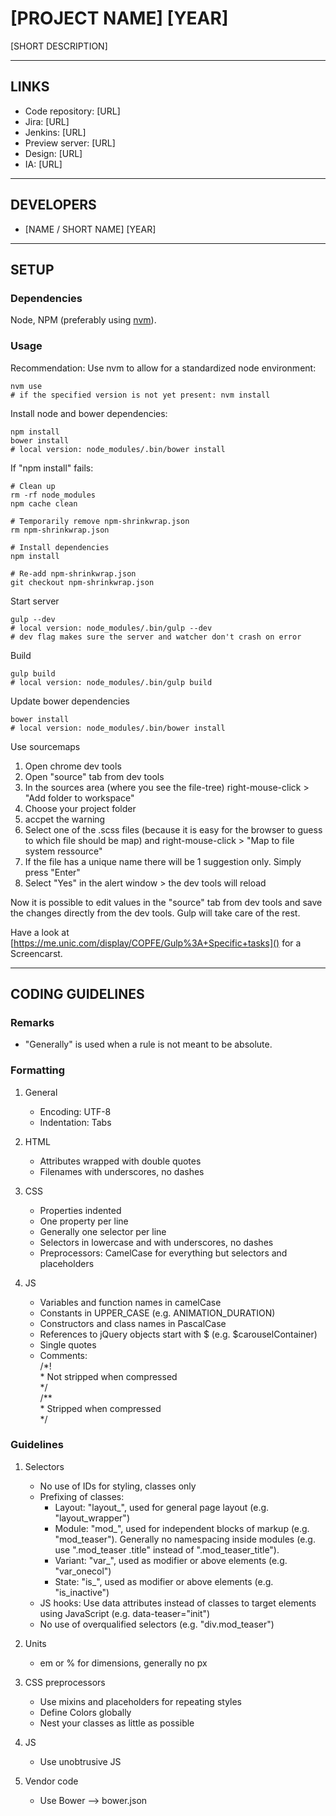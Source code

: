 # [PROJECT NAME] [YEAR]

[SHORT DESCRIPTION]


---


## LINKS

* Code repository: [URL]
* Jira: [URL]
* Jenkins: [URL]
* Preview server: [URL]
* Design: [URL]
* IA: [URL]


---


## DEVELOPERS

* [NAME / SHORT NAME] [YEAR]


---


## SETUP

### Dependencies

Node, NPM (preferably using [nvm](https://github.com/creationix/nvm)).

### Usage

Recommendation: Use nvm to allow for a standardized node environment:

```shell
nvm use
# if the specified version is not yet present: nvm install
```

Install node and bower dependencies:

```shell
npm install
bower install
# local version: node_modules/.bin/bower install
```

If "npm install" fails:

```shell
# Clean up
rm -rf node_modules
npm cache clean

# Temporarily remove npm-shrinkwrap.json
rm npm-shrinkwrap.json

# Install dependencies
npm install

# Re-add npm-shrinkwrap.json
git checkout npm-shrinkwrap.json
```

Start server

```shell
gulp --dev
# local version: node_modules/.bin/gulp --dev
# dev flag makes sure the server and watcher don't crash on error
```

Build

```shell
gulp build
# local version: node_modules/.bin/gulp build
```

Update bower dependencies

```shell
bower install
# local version: node_modules/.bin/bower install
```

Use sourcemaps

1. Open chrome dev tools
1. Open "source" tab from dev tools
1. In the sources area (where you see the file-tree) right-mouse-click > "Add folder to workspace"
1. Choose your project folder
1. accpet the warning
1. Select one of the .scss files (because it is easy for the browser to guess to which file should be map) and right-mouse-click > "Map to file system ressource"
1. If the file has a unique name there will be 1 suggestion only. Simply press "Enter"
1. Select "Yes" in the alert window > the dev tools will reload

Now it is possible to edit values in the "source" tab from dev tools and save the changes directly from the dev tools. Gulp will take care of the rest.

Have a look at [https://me.unic.com/display/COPFE/Gulp%3A+Specific+tasks]() for a Screencarst.

---


## CODING GUIDELINES

### Remarks

* "Generally" is used when a rule is not meant to be absolute.

### Formatting

1. General
	* Encoding: UTF-8
	* Indentation: Tabs

2. HTML
	* Attributes wrapped with double quotes
	* Filenames with underscores, no dashes

3. CSS
	* Properties indented
	* One property per line
	* Generally one selector per line
	* Selectors in lowercase and with underscores, no dashes
	* Preprocessors: CamelCase for everything but selectors and placeholders

4. JS
	* Variables and function names in camelCase
	* Constants in UPPER_CASE (e.g. ANIMATION_DURATION)
	* Constructors and class names in PascalCase
	* References to jQuery objects start with $ (e.g. $carouselContainer)
	* Single quotes
	* Comments:  
		/\*!  
		 \* Not stripped when compressed  
		 \*/  
		/\**  
		 \* Stripped when compressed  
		 \*/

### Guidelines

1. Selectors
	* No use of IDs for styling, classes only
	* Prefixing of classes:
		* Layout: "layout\_", used for general page layout (e.g. "layout\_wrapper")
		* Module: "mod\_", used for independent blocks of markup (e.g. "mod\_teaser"). Generally no namespacing inside modules (e.g. use ".mod\_teaser .title" instead of ".mod\_teaser\_title").
		* Variant: "var\_", used as modifier or above elements (e.g. "var\_onecol")
		* State: "is\_", used as modifier or above elements (e.g. "is\_inactive")
	* JS hooks: Use data attributes instead of classes to target elements using JavaScript (e.g. data-teaser="init")
	* No use of overqualified selectors (e.g. "div.mod\_teaser")

2. Units
	* em or % for dimensions, generally no px

3. CSS preprocessors
	* Use mixins and placeholders for repeating styles
	* Define Colors globally
	* Nest your classes as little as possible

4. JS
	* Use unobtrusive JS

5. Vendor code
	* Use Bower --> bower.json
